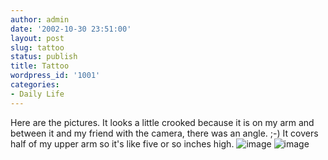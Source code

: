 ```yaml
---
author: admin
date: '2002-10-30 23:51:00'
layout: post
slug: tattoo
status: publish
title: Tattoo
wordpress_id: '1001'
categories:
- Daily Life
---
```


Here are the pictures. It looks a little crooked because it is on my arm
and between it and my friend with the camera, there was an angle. ;-) It
covers half of my upper arm so it's like five or so inches high.
![image](http://www.arcanology.com/images/al-tattoo-1-smaller.jpg)
![image](http://www.arcanology.com/images/al-tattoo-2-smaller.jpg)
